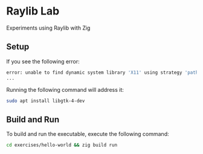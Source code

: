 # Raylib Lab

Experiments using Raylib with Zig


## Setup
If you see the following error:

```sh
error: unable to find dynamic system library 'X11' using strategy 'paths_first'. searched paths:
...
```

Running the following command will address it: 
```sh
sudo apt install libgtk-4-dev
```

## Build and Run

To build and run the executable, execute the following command:

```sh
cd exercises/hello-world && zig build run
```


